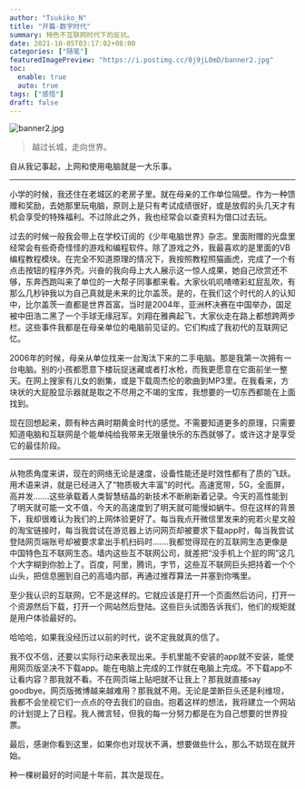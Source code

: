 ```yaml
---
author: "Tsukiko_N"
title: "开篇-数字时代"
summary: 特色不互联网时代下的反抗。
date: 2021-10-05T03:17:02+08:00
categories: ["随笔"]
featuredImagePreview: "https://i.postimg.cc/0j9jL0mD/banner2.jpg"
toc:
  enable: true
  auto: true
tags: ["感悟"]
draft: false
---
```


![banner2.jpg](https://i.postimg.cc/0j9jL0mD/banner2.jpg)

> 越过长城，走向世界。

自从我记事起，上网和使用电脑就是一大乐事。

----------


小学的时候，我还住在老城区的老房子里。就在母亲的工作单位隔壁。作为一种馈赠和奖励，去她那里玩电脑，原则上是只有考试成绩很好，或是放假的头几天才有机会享受的特殊福利。不过除此之外，我也经常会以查资料为借口过去玩。

过去的时候一般我会带上在学校订阅的《少年电脑世界》杂志。里面附赠的光盘里经常会有些奇奇怪怪的游戏和编程软件。除了游戏之外，我最喜欢的是里面的VB编程教程模块。在完全不知道原理的情况下，我按照教程照猫画虎，完成了一个有点击按钮的程序外壳。兴奋的我向母上大人展示这一惊人成果，她自己欣赏还不够，东奔西跑叫来了单位的一大帮子同事都来看。大家伙叽叽喳喳彩虹屁乱吹，有那么几秒钟我以为自己真就是未来的比尔盖茨。是的，在我们这个时代的人的认知中，比尔盖茨一直都是世界首富。当时是2004年，亚洲杯决赛在中国举办，国足被中田浩二黑了一个手球无缘冠军。刘翔在雅典起飞，大家伙走在路上都想跨两步栏。这些事件我都是在母亲单位的电脑前见证的。它们构成了我初代的互联网记忆。

2006年的时候，母亲从单位找来一台淘汰下来的二手电脑。那是我第一次拥有一台电脑。别的小孩都愿意下楼玩捉迷藏或者打水枪，而我更愿意在它面前坐一整天。在网上搜家有儿女的剧集，或是下载周杰伦的歌曲到MP3里。在我看来，方块状的大屁股显示器就是取之不尽用之不竭的宝库，我想要的一切东西都能在上面找到。

现在回想起来，颇有种古典时期黄金时代的感觉。不需要知道更多的原理，只需要知道电脑和互联网是个能单纯给我带来无限量快乐的东西就够了。或许这才是享受它的最佳阶段。

----------

从物质角度来讲，现在的网络无论是速度，设备性能还是时效性都有了质的飞跃。用术语来讲，就是已经进入了“物质极大丰富”的时代。高速宽带，5G，全面屏，高并发.......这些承载着人类智慧结晶的新技术不断刷新着记录。今天的高性能到了明天就可能一文不值，今天的高速度到了明天就可能慢如蜗牛。但在这样的背景下，我却很难认为我们的上网体验更好了。每当我点开微信里发来的宛若火星文般的淘宝链接时，每当我尝试在游览器上访问网页却被要求下载app时，每当我尝试登陆网页端账号却被要求拿出手机扫码时.......我都觉得现在的互联网生态更像是中国特色互不联网生态。墙内这些互不联网公司，就差把“没手机上个屁的网”这几个大字糊到你脸上了。百度，阿里，腾讯，字节，这些互不联网巨头把持着一个个山头，把信息圈到自己的高墙内部，再通过推荐算法一并塞到你嘴里。

至少我认识的互联网，它不是这样的。它就应该是打开一个页面然后访问，打开一个资源然后下载，打开一个网站然后登陆。这些巨头试图告诉我们，他们的规矩就是用户体验最好的。

哈哈哈，如果我没经历过以前的时代，说不定我就真的信了。

我不仅不信，还要以实际行动来表现出来。手机里能不安装的app就不安装，能使用网页版坚决不下载app。能在电脑上完成的工作就在电脑上完成。不下载app不让看内容？那我就不看。不在网页端上贴吧就不让我上？那我就直接say goodbye。网页版微博越来越难用？那我就不用。无论是垄断巨头还是利维坦，我都不会坐视它们一点点的夺去我们的自由。抱着这样的想法，我将建立一个网站的计划提上了日程。我人微言轻，但我的每一分努力都是在为自己想要的世界投票。

最后，感谢你看到这里，如果你也对现状不满，想要做些什么，那么不妨现在就开始。

种一棵树最好的时间是十年前，其次是现在。



